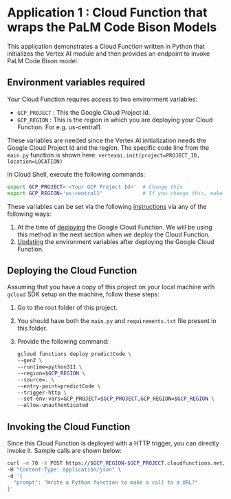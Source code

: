 # Application 1 : Cloud Function that wraps the PaLM Code Bison Models

This application demonstrates a Cloud Function written in Python that initializes the Vertex AI module and then provides an endpoint to invoke PaLM Code Bison model.

## Environment variables required

Your Cloud Function requires access to two environment variables:

- `GCP_PROJECT` : This the Google Cloud Project Id.
- `GCP_REGION` : This is the region in which you are deploying your Cloud Function. For e.g. us-central1.

These variables are needed since the Vertex AI initialization needs the Google Cloud Project Id and the region. The specific code line from the `main.py` function is shown here:
`vertexai.init(project=PROJECT_ID, location=LOCATION)`

In Cloud Shell, execute the following commands:
```bash
export GCP_PROJECT='<Your GCP Project Id>'  # Change this
export GCP_REGION='us-central1'             # If you change this, make sure region is supported by Model Garden. When in doubt, keep this.
```

These variables can be set via the following [instructions](https://cloud.google.com/functions/docs/configuring/env-var) via any of the following ways:

1. At the time of [deploying](https://cloud.google.com/functions/docs/configuring/env-var#setting_runtime_environment_variables) the Google Cloud Function. We will be using this method in the next section when we deploy the Cloud Function.
2. [Updating](https://cloud.google.com/functions/docs/configuring/env-var#updating_runtime_environment_variables) the environment variables after deploying the Google Cloud Function.

## Deploying the Cloud Function

Assuming that you have a copy of this project on your local machine with `gcloud` SDK setup on the machine, follow these steps:

1. Go to the root folder of this project.
2. You should have both the `main.py` and `requirements.txt` file present in this folder.
3. Provide the following command:

   ```bash
   gcloud functions deploy predictCode \
   --gen2 \
   --runtime=python311 \
   --region=$GCP_REGION \
   --source=. \
   --entry-point=predictCode \
   --trigger-http \
   --set-env-vars=GCP_PROJECT=$GCP_PROJECT,GCP_REGION=$GCP_REGION \
   --allow-unauthenticated
   ```

## Invoking the Cloud Function

Since this Cloud Function is deployed with a HTTP trigger, you can directly invoke it. Sample calls are shown below:

```bash
curl -m 70 -X POST https://$GCP_REGION-$GCP_PROJECT.cloudfunctions.net/predictCode \
-H "Content-Type: application/json" \
-d '{
  "prompt": "Write a Python function to make a call to a URL?"
}'
```
